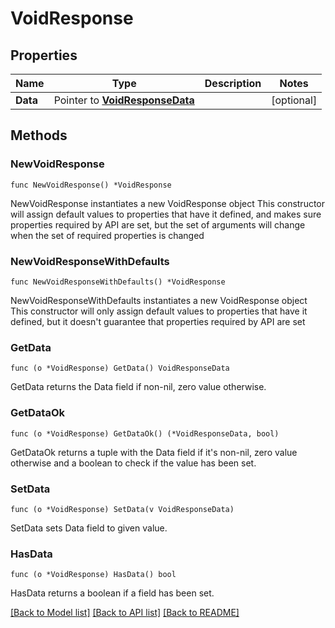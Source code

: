 # VoidResponse

## Properties

Name | Type | Description | Notes
------------ | ------------- | ------------- | -------------
**Data** | Pointer to [**VoidResponseData**](VoidResponseData.md) |  | [optional] 

## Methods

### NewVoidResponse

`func NewVoidResponse() *VoidResponse`

NewVoidResponse instantiates a new VoidResponse object
This constructor will assign default values to properties that have it defined,
and makes sure properties required by API are set, but the set of arguments
will change when the set of required properties is changed

### NewVoidResponseWithDefaults

`func NewVoidResponseWithDefaults() *VoidResponse`

NewVoidResponseWithDefaults instantiates a new VoidResponse object
This constructor will only assign default values to properties that have it defined,
but it doesn't guarantee that properties required by API are set

### GetData

`func (o *VoidResponse) GetData() VoidResponseData`

GetData returns the Data field if non-nil, zero value otherwise.

### GetDataOk

`func (o *VoidResponse) GetDataOk() (*VoidResponseData, bool)`

GetDataOk returns a tuple with the Data field if it's non-nil, zero value otherwise
and a boolean to check if the value has been set.

### SetData

`func (o *VoidResponse) SetData(v VoidResponseData)`

SetData sets Data field to given value.

### HasData

`func (o *VoidResponse) HasData() bool`

HasData returns a boolean if a field has been set.


[[Back to Model list]](../README.md#documentation-for-models) [[Back to API list]](../README.md#documentation-for-api-endpoints) [[Back to README]](../README.md)


